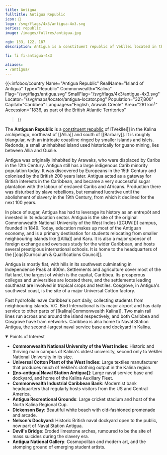```yaml
---
title: Antigua
fulltitle: Antigua Republic
icon: 🌸
logo: /svg/flags/4x3/antigua-4x3.svg
series: republic
image: /images/fullres/antigua.jpg

rgb: 133, 122, 187
description: Antigua is a constituent republic of Vekllei located in the Lesser Antilles of the Caribbean Sea.

fi: fi fi-antigua-4x3

aliases:
- /antigua/
---
```

{{<infobox/country
	 Name="Antigua Republic"
	 RealName="Island of Antigua"
	 Type="Republic"
	 Commonwealth="Kalina"
	 Flag="/svg/flags/antigua.svg"
	 SmallFlag="/svg/flags/4x3/antigua-4x3.svg"
	 Locator="/svg/maps/locator/antigua-locator.png"
	 Population="327,800"
	 Capital="Caribbea"
	 Languages="English, Arawak Creole"
	 Area="281 km²"
	 Accession="1836, as part of the British Atlantic Territories"
 >}}

The <span class="fi fi-antigua-4x3"></span> **Antiguan Republic** is a [constituent republic](/republics/) of [[Vekllei]] in the Kalina archipelago, northeast of [[Allia]] and south of [[Barbary]]. It is roughly triangular, with an intricate coastline ringed by smaller islands and islets. Redonda, a small uninhabited island used historically for guano mining, lies between Allia and Oualie.

Antigua was originally inhabited by Arawaks, who were displaced by Caribs in the 12th Century. Antigua still has a large indigenous Carib minority population today. It was discovered by Europeans in the 15th Century and colonised by the British 200 years later. Antigua acted as a gateway for British interests in the Caribbean, and became a very successful sugar plantation with the labour of enslaved Caribs and Africans. Production there was disturbed by slave rebellions, but remained lucrative until the abolishment of slavery in the 19th Century, from which it declined for the next 100 years.

In place of sugar, Antigua has had to leverage its history as an entrepôt and invested in its education sector. Antigua is the site of the original Commonwealth National University of the West Indies ([[CUWI]]) campus, founded in 1849. Today, education makes up most of the Antiguan economy, and is a primary destination for students relocating from smaller neighbouring islands like [[Allia]] and Karu. It is also a major sponsor of foreign exchange and overseas study for the wider Caribbean, and hosts several prestigious international schools. It is home to the headquarters of the [[cqc|Curriculum & Qualifications Council]].

Antigua is mostly flat, with hills in its southwest culminating in Independence Peak at 400m. Settlements and agriculture cover most of the flat land, the largest of which is the capital, Caribbea. Its prosperous colleges and universities are located there, and the settlements leading southeast are involved in tropical crops and textiles. Cosgrove, in Antigua's southwest coast, is the site of a major Universal Cotton factory.

Fast hydrofoils leave Caribbea's port daily, collecting students from neighbouring islands. V.C. Bird International is its major airport and has daily service to other parts of [[kalina|Commonwealth Kalina]]. Two main rail lines run across and around the island respectively, and both Caribbea and Cosgrove have tram networks. Caribbea is also home to Naval Station Antigua, the second-largest naval service base and dockyard in Kalina.

<details open>
	<summary>Points of Interest</summary>

* **Commonwealth National University of the West Indies**: Historic and thriving main campus of Kalina's oldest university, second only to Vekllei National University in its size.
* **Universal Cotton Plant of the West Indies**: Large textiles manufacturer that produces much of Vekllei's clothing output in the Kalina region.
* **[[ns-antigua|Naval Station Antigua]]**: Large naval service base and dockyard, and home of the Kalina Auxiliary Fleet.
* **Commonwealth Industrial Caribbean Bank**: Modernist bank headquarters that regularly hosts visitors from the US and Central America.
* **Antigua Recreational Grounds**: Large cricket stadium and host of the North Kalina Regional Cup.
* **Dickenson Bay**: Beautiful white beach with old-fashioned promenade and arcade.
* **Nelson's Dockyard**: Historic British naval dockyard open to the public, now part of Naval Station Antigua.
* **Devil's Bridge**: Eroded limestone arches, rumoured to be the site of mass suicides during the slavery era.
* **Antigua National Gallery**: Cosmopolitan and modern art, and the stomping ground of emerging student artists.
</details>

